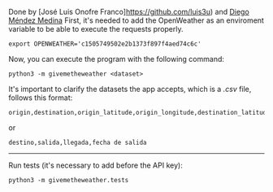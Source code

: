 Done by [José Luis Onofre Franco]https://github.com/luis3u) and [Diego Méndez Medina](https://github.com/DiegoMendezMedina)
First, it's needed to add the OpenWeather as an enviroment variable to be able to execute the requests properly.

```shell
export OPENWEATHER='c1505749502e2b1373f897f4aed74c6c'
```

Now, you can execute the program with the following command:

```shell
python3 -m givemetheweather <dataset>
```

It's important to clarify the datasets  the app accepts, which is a _.csv_  file, follows this format:
```
origin,destination,origin_latitude,origin_longitude,destination_latitude,destination_longitude
```

or

```
destino,salida,llegada,fecha de salida
```

<hr>

Run tests (it's necessary to add before the API key):

```shell
python3 -m givemetheweather.tests
```

